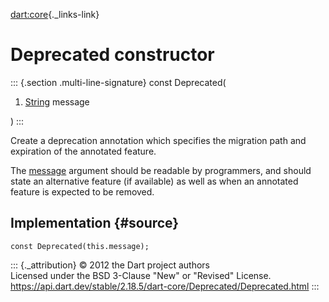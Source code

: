 [dart:core](../../dart-core/dart-core-library){._links-link}

Deprecated constructor
======================

::: {.section .multi-line-signature}
const Deprecated(

1.  [String](../string-class) message

)
:::

Create a deprecation annotation which specifies the migration path and
expiration of the annotated feature.

The [message](message) argument should be readable by programmers, and
should state an alternative feature (if available) as well as when an
annotated feature is expected to be removed.

Implementation {#source}
--------------

``` {.language-dart data-language="dart"}
const Deprecated(this.message);
```

::: {._attribution}
© 2012 the Dart project authors\
Licensed under the BSD 3-Clause \"New\" or \"Revised\" License.\
<https://api.dart.dev/stable/2.18.5/dart-core/Deprecated/Deprecated.html>
:::
